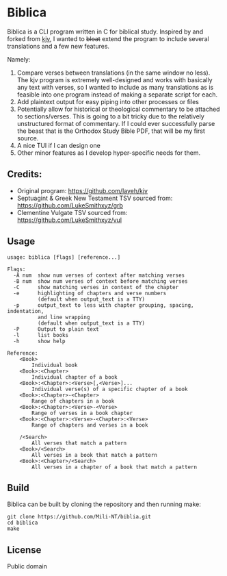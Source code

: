 # Biblica

Biblica is a CLI program written in C for biblical study. Inspired by and forked from
[kjv](https://github.com/layeh/kjv), I wanted to ~~bloat~~ extend the program to include
several translations and a few new features.

Namely:
1. Compare verses between translations (in the same window no less).
The kjv program is extremely well-designed and works with basically any text with verses,
so I wanted to include as many translations as is feasible into one program instead of
making a separate script for each.
2. Add plaintext output for easy piping into other processes or files
3. Potentially allow for historical or theological commentary to be attached to sections/verses.
This is going to a bit tricky due to the relatively unstructured format of commentary. If I could
ever successfully parse the beast that is the Orthodox Study Bible PDF, that will be my first source.
4. A nice TUI if I can design one
5. Other minor features as I develop hyper-specific needs for them.
## Credits:
- Original program: https://github.com/layeh/kjv
- Septuagint & Greek New Testament TSV sourced from: https://github.com/LukeSmithxyz/grb
- Clementine Vulgate TSV sourced from: https://github.com/LukeSmithxyz/vul
## Usage

    usage: biblica [flags] [reference...]

    Flags:
      -A num  show num verses of context after matching verses
      -B num  show num verses of context before matching verses
      -C      show matching verses in context of the chapter
      -e      highlighting of chapters and verse numbers
              (default when output_text is a TTY)
      -p      output_text to less with chapter grouping, spacing, indentation,
              and line wrapping
              (default when output_text is a TTY)
      -P      Output to plain text
      -l      list books
      -h      show help

    Reference:
        <Book>
            Individual book
        <Book>:<Chapter>
            Individual chapter of a book
        <Book>:<Chapter>:<Verse>[,<Verse>]...
            Individual verse(s) of a specific chapter of a book
        <Book>:<Chapter>-<Chapter>
            Range of chapters in a book
        <Book>:<Chapter>:<Verse>-<Verse>
            Range of verses in a book chapter
        <Book>:<Chapter>:<Verse>-<Chapter>:<Verse>
            Range of chapters and verses in a book

        /<Search>
            All verses that match a pattern
        <Book>/<Search>
            All verses in a book that match a pattern
        <Book>:<Chapter>/<Search>
            All verses in a chapter of a book that match a pattern

## Build

Biblica can be built by cloning the repository and then running make:

    git clone https://github.com/Mili-NT/biblia.git
    cd biblica
    make

## License

Public domain
